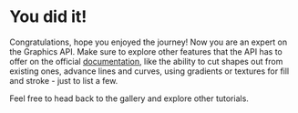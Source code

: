# You did it!

Congratulations, hope you enjoyed the journey! Now you are an expert on the Graphics API. Make sure to explore other features that the API has to offer on the official [documentation](https://pixijs.download/release/docs/PIXI.Graphics.html), like the ability to cut shapes out from existing ones, advance lines and curves, using gradients or textures for fill and stroke - just to list a few.

Feel free to head back to the gallery and explore other tutorials.